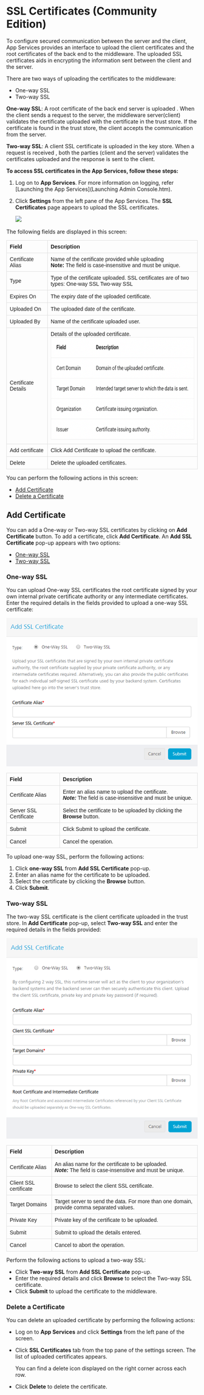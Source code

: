 # SSL Certificates (Community Edition)

To configure secured communication between the server and the client, App Services provides an interface to upload the client certificates and the root certificates of the back end to the middleware. The uploaded SSL certificates aids in encrypting the information sent between the client and the server.

There are two ways of uploading the certificates to the middleware:

*   One-way SSL
*   Two-way SSL

**One-way SSL**: A root certificate of the back end server is uploaded . When the client sends a request to the server, the middleware server(client) validates the certificate uploaded with the certificate in the trust store. If the certificate is found in the trust store, the client accepts the communication from the server.

**Two-way SSL**: A client SSL certificate is uploaded in the key store. When a request is received , both the parties (client and the server) validates the certificates uploaded and the response is sent to the client.

**To access SSL certificates in the App Services, follow these steps:**

1.  Log on to **App Services**. For more information on logging, refer [Launching the App Services](Launching Admin Console.htm).
2.  Click **Settings** from the left pane of the App Services. The **SSL Certificates** page appears to upload the SSL certificates.

    ![](Resources/Images/SSLCert_comm.png)

The following fields are displayed in this screen:


<!DOCTYPE html>
<html>
<head>
<style>
table {
  font-family: arial, sans-serif;
  border-collapse: collapse;
  width: 100%;
}
td, th {
  border: 1px solid #dddddd;
  text-align: left;
  padding: 8px;
}
tr:nth-child(even) {
}
</style>
</head>
<body>
<table>
  <tr>
    <th>Field</th>
    <th>Description</th>
  </tr>
  <tr>
    <td>Certificate Alias</td>
    <td>Name of the certificate provided while uploading<br><b>Note:</b> The field is case-insensitive and must be unique.</td>
  </tr>
  <tr>
    <td>Type</td>
    <td>Type of the certificate uploaded. SSL certificates are of two types: One-way SSL Two-way SSL</td>
  </tr>
  <tr>
    <td>Expires On</td>
    <td>The expiry date of the uploaded certificate.</td>
  </tr>
  <tr>
    <td>Uploaded On</td>
    <td>The uploaded date of the certificate.</td>
  </tr>
  <tr>
    <td>Uploaded By</td>
    <td>Name of the certificate uploaded user.</td>
  </tr>
  <tr>
    <td>Certificate Details</td>
    <td>Details of the uploaded certificate.<br><img src="Resources/Images/SSL_02_png" width="450" height="270"></td>
    <tr>
    <td>Add certificate</td>
    <td>Click Add Certificate to upload the certificate.</td>
  </tr>
  <tr>
    <td>Delete</td>
    <td>Delete the uploaded certificates.<br></td>
  </tr>
  </tr>
</table>
</body>
</html>

You can perform the following actions in this screen:

*   [Add Certificate](#add-certificate)
*   [Delete a Certificate](#delete-a-certificate)

Add Certificate
---------------

You can add a One-way or Two-way SSL certificates by clicking on **Add Certificate** button. To add a certificate, click **Add Certificate**. An **Add SSL Certificate** pop-up appears with two options:

*   [One-way SSL](#one-way-ssl)
*   [Two-way SSL](#two-way-ssl)

### One-way SSL

You can upload One-way SSL certificates the root certificate signed by your own internal private certificate authority or any intermediate certificates. Enter the required details in the fields provided to upload a one-way SSL certificate:

![](Resources/Images/AddSSL_Comm.png)

  
| Field | Description |
| --- | --- |
| Certificate Alias | Enter an alias name to upload the certificate. <br> **_Note:_** The field is case-insensitive and must be unique. |
| Server SSL Certificate | Select the certificate to be uploaded by clicking the **Browse** button. |
| Submit | Click Submit to upload the certificate. |
| Cancel | Cancel the operation. |

To upload one-way SSL, perform the following actions:

1.  Click **one-way SSL** from **Add SSL Certificate** pop-up.
2.  Enter an alias name for the certificate to be uploaded.
3.  Select the certificate by clicking the **Browse** button.
4.  Click **Submit**.

### Two-way SSL

The two-way SSL certificate is the client certificate uploaded in the trust store. In **Add Certificate** pop-up, select **Two-way SSL** and enter the required details in the fields provided:

![](Resources/Images/TwowaySSL_Comm.png)

  
| Field | Description |
| --- | --- |
| Certificate Alias | An alias name for the certificate to be uploaded. <br> **_Note:_** The field is case-insensitive and must be unique. |
| Client SSL certificate | Browse to select the client SSL certificate. |
| Target Domains | Target server to send the data. For more than one domain, provide comma separated values. |
| Private Key | Private key of the certificate to be uploaded. |
| Submit | Submit to upload the details entered. |
| Cancel | Cancel to abort the operation. |

Perform the following actions to upload a two-way SSL:

*   Click **Two-way SSL** from **Add SSL Certificate** pop-up.
*   Enter the required details and click **Browse** to select the Two-way SSL certificate.
*   Click **Submit** to upload the certificate to the middleware.

### <a name="Delete"></a>Delete a Certificate

You can delete an uploaded certificate by performing the following actions:

*   Log on to **App Services** and click **Settings** from the left pane of the screen.
*   Click **SSL Certificates** tab from the top pane of the settings screen. The list of uploaded certificates appears.

    You can find a delete icon displayed on the right corner across each row.

*   Click **Delete** to delete the certificate.
